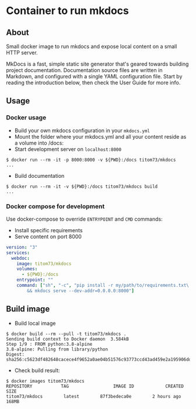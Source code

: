 # Container to run mkdocs

## About

Small docker image to run mkdocs and expose local content on a small HTTP server.

MkDocs is a fast, simple static site generator that's geared towards building project documentation. Documentation source files are written in Markdown, and configured with a single YAML configuration file. Start by reading the introduction below, then check the User Guide for more info.

## Usage

### Docker usage

- Build your own mkdocs configuration in your `mkdocs.yml`
- Mount the folder where your mkdocs.yml and all your content reside as a volume into /docs:
- Start development server on `localhost:8000`

```shell
$ docker run --rm -it -p 8000:8000 -v ${PWD}:/docs titom73/mkdocs
...
```

- Build documentation

```shell
$ docker run --rm -it -v ${PWD}:/docs titom73/mkdocs build
...
```

### Docker compose for development

Use docker-compose to override `ENTRYPOINT` and `CMD` commands:

- Install specific requirements
- Serve content on port 8000

```yaml
version: "3"
services:
  webdoc:
    image: titom73/mkdocs
    volumes:
      - ${PWD}:/docs
    entrypoint: ""
    command: ["sh", "-c", "pip install -r my/path/to/requirements.txt\
        && mkdocs serve --dev-addr=0.0.0.0:8000"]
```

## Build image

- Build local image

```shell
$ docker build --rm --pull -t titom73/mkdocs .
Sending build context to Docker daemon  3.584kB
Step 1/9 : FROM python:3.8-alpine
3.8-alpine: Pulling from library/python
Digest: sha256:c5623df482648cacece4f9652a0ae04b51576c93773ccd43ad459e2a195906dd
```

- Check build result:

```shell
$ docker images titom73/mkdocs
REPOSITORY           TAG                 IMAGE ID            CREATED             SIZE
titom73/mkdocs        latest        87f3bedeca0e        2 hours ago         168MB
```
